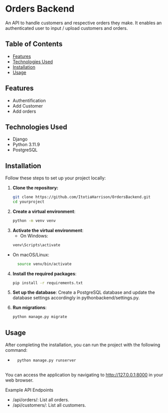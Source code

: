 # Orders Backend

An API to handle customers and respective orders they make. It enables an authenticated user to input / upload customers and orders.

## Table of Contents

- [Features](#features)
- [Technologies Used](#technologies-used)
- [Installation](#installation)
- [Usage](#usage)

## Features

- Authentification
- Add Customer
- Add orders

## Technologies Used

- Django 
- Python 3.11.9
- PostgreSQL

## Installation

Follow these steps to set up your project locally:

1. **Clone the repository:**
   ```bash
   git clone https://github.com/ItotiaHarrison/OrdersBackend.git
   cd yourproject

2. **Create a virtual environment**:
    ```bash
    python -m venv venv
    
3. **Activate the virtual environment**:
   - On Windows:
    ```bash
    venv\Scripts\activate
    
  - On macOS/Linux:
    ```bash
      source venv/bin/activate

4. **Install the required packages**:
    ```bash
    pip install -r requirements.txt
    
5. **Set up the database**:
    Create a PostgreSQL database and update the database settings accordingly in pythonbackend/settings.py.
   
6. **Run migrations**:
    ```bash
    python manage.py migrate
    
## Usage

After completing the installation, you can run the project with the following command:
  -   ```bash
        python manage.py runserver
    
You can access the application by navigating to http://127.0.0.1:8000 in your web browser.

Example API Endpoints
- /api/orders/: List all orders.
- /api/customers/: List all customers.
